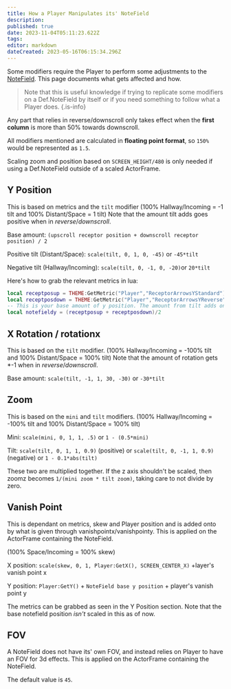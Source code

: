 ```yaml
---
title: How a Player Manipulates its' NoteField
description: 
published: true
date: 2023-11-04T05:11:23.622Z
tags: 
editor: markdown
dateCreated: 2023-05-16T06:15:34.296Z
---
```


Some modifiers require the Player to perform some adjustments to the [NoteField](/en/dev/actors/actortypes/notefield/_index). This page documents what gets affected and how.

> Note that this is useful knowledge if trying to replicate some modifiers on a Def.NoteField by itself or if you need something to follow what a Player does.
{.is-info}

Any part that relies in reverse/downscroll only takes effect when the **first column** is more than 50% towards downscroll.

All modifiers mentioned are calculated in **floating point format**, so `150%` would be represented as `1.5`.

Scaling zoom and position based on `SCREEN_HEIGHT/480` is only needed if using a Def.NoteField outside of a scaled ActorFrame.

## Y Position
This is based on metrics and the `tilt` modifier (100% Hallway/Incoming = -1 tilt and 100% Distant/Space = 1 tilt)
Note that the amount tilt adds goes positive when in *reverse*/*downscroll*.

Base amount: `(upscroll receptor position + downscroll receptor position) / 2`

Positive tilt (Distant/Space): `scale(tilt, 0, 1, 0, -45)` or `-45*tilt`

Negative tilt (Hallway/Incoming): `scale(tilt, 0, -1, 0, -20)`or `20*tilt`

Here's how to grab the relevant metrics in lua:
```lua
local receptposup = THEME:GetMetric("Player","ReceptorArrowsYStandard")
local receptposdown = THEME:GetMetric("Player","ReceptorArrowsYReverse")
-- This is your base amount of y position. The amount from tilt adds onto this.
local notefieldy = (receptposup + receptposdown)/2
```

## X Rotation / rotationx
This is based on the `tilt` modifier. (100% Hallway/Incoming = -100% tilt and 100% Distant/Space = 100% tilt)
Note that the amount of rotation gets \*-1 when in *reverse*/*downscroll*.

Base amount: `scale(tilt, -1, 1, 30, -30)` or `-30*tilt`

## Zoom
This is based on the `mini` and `tilt` modifiers. (100% Hallway/Incoming = -100% tilt and 100% Distant/Space = 100% tilt)

Mini: `scale(mini, 0, 1, 1, .5)` or `1 - (0.5*mini)`

Tilt: `scale(tilt, 0, 1, 1, 0.9)` (positive) or `scale(tilt, 0, -1, 1, 0.9)` (negative) or `1 - 0.1*abs(tilt)`

These two are multiplied together. If the z axis shouldn't be scaled, then zoomz becomes `1/(mini zoom * tilt zoom)`, taking care to not divide by zero.

## Vanish Point
This is dependant on metrics, skew and Player position and is added onto by what is given through vanishpointx/vanishpointy. This is applied on the ActorFrame containing the NoteField.

(100% Space/Incoming = 100% skew)

X position: `scale(skew, 0, 1, Player:GetX(), SCREEN_CENTER_X)` +layer's vanish point x

Y position: `Player:GetY()` + `NoteField base y position` + player's vanish point y

The metrics can be grabbed as seen in the Y Position section. Note that the base notefield position *isn't* scaled in this as of now.

## FOV
A NoteField does not have its' own FOV, and instead relies on Player to have an FOV for 3d effects. This is applied on the ActorFrame containing the NoteField.

The default value is `45`.
